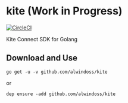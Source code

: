 # kite (Work in Progress)
[![CircleCI](https://circleci.com/gh/alwindoss/kite.svg?style=svg)](https://circleci.com/gh/alwindoss/kite)

Kite Connect SDK for Golang

## Download and Use
`go get -u -v github.com/alwindoss/kite`

or

`dep ensure -add github.com/alwindoss/kite`
